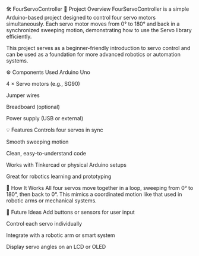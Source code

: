🛠️ FourServoController
📌 Project Overview
FourServoController is a simple Arduino-based project designed to control four servo motors simultaneously. Each servo motor moves from 0° to 180° and back in a synchronized sweeping motion, demonstrating how to use the Servo library efficiently.

This project serves as a beginner-friendly introduction to servo control and can be used as a foundation for more advanced robotics or automation systems.

⚙️ Components Used
Arduino Uno

4 × Servo motors (e.g., SG90)

Jumper wires

Breadboard (optional)

Power supply (USB or external)

💡 Features
Controls four servos in sync

Smooth sweeping motion

Clean, easy-to-understand code

Works with Tinkercad or physical Arduino setups

Great for robotics learning and prototyping

🔄 How It Works
All four servos move together in a loop, sweeping from 0° to 180°, then back to 0°. This mimics a coordinated motion like that used in robotic arms or mechanical systems.

🚀 Future Ideas
Add buttons or sensors for user input

Control each servo individually

Integrate with a robotic arm or smart system

Display servo angles on an LCD or OLED

